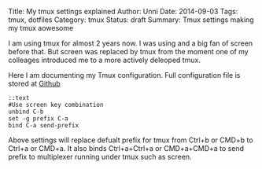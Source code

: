 Title: My tmux settings explained
Author: Unni
Date: 2014-09-03
Tags: tmux, dotfiles
Category: tmux
Status: draft
Summary: Tmux settings making my tmux aowesome

I am using tmux for almost 2 years now. I was using and a big fan of screen before that. But screen was replaced by tmux from the moment one of my colleages introduced me to a more actively deleoped tmux.

Here I am documenting my Tmux configuration. Full configuration file is stored at [Github](https://github.com/webofunni/dotfiles/blob/master/tmux/tmux.conf)

	::text
	#Use screen key combination
	unbind C-b
	set -g prefix C-a
	bind C-a send-prefix

Above settings will replace defualt prefix for tmux from Ctrl+b or CMD+b to Ctrl+a or CMD+a. It also binds Ctrl+a+Ctrl+a or CMD+a+CMD+a to send prefix to multiplexer running under tmux such as screen.
